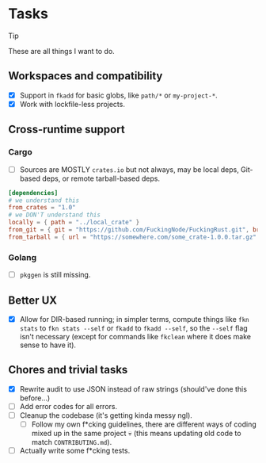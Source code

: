 # Tasks

> [!TIP]
> These are all things I want to do.

## Workspaces and compatibility

- [x] Support in `fkadd` for basic globs, like `path/*` or `my-project-*`.
- [x] Work with lockfile-less projects.

## Cross-runtime support

### Cargo

- [ ] Sources are MOSTLY `crates.io` but not always, may be local deps, Git-based deps, or remote tarball-based deps.

```toml
[dependencies]
# we understand this
from_crates = "1.0"
# we DON'T understand this
locally = { path = "../local_crate" }
from_git = { git = "https://github.com/FuckingNode/FuckingRust.git", branch = "dev" }
from_tarball = { url = "https://somewhere.com/some_crate-1.0.0.tar.gz" }
```

### Golang

- [ ] `pkggen` is still missing.

## Better UX

- [x] Allow for DIR-based running; in simpler terms, compute things like `fkn stats` to `fkn stats --self` or `fkadd` to `fkadd --self`, so the `--self` flag isn't necessary (except for commands like `fkclean` where it does make sense to have it).

## Chores and trivial tasks

- [x] Rewrite audit to use JSON instead of raw strings (should've done this before...)
- [ ] Add error codes for all errors.
- [ ] Cleanup the codebase (it's getting kinda messy ngl).
  - [ ] Follow my own f\*cking guidelines, there are different ways of coding mixed up in the same project :skull: (this means updating old code to match `CONTRIBUTING.md`).
- [ ] Actually write some f\*cking tests.
